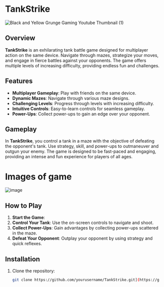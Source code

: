 # TankStrike

![Black and Yellow Grunge Gaming Youtube Thumbnail (1)](https://github.com/vickeymadhukar/tankfight/assets/75882224/4918efa0-5e44-4806-9f31-af7bf8f87c78)


## Overview

**TankStrike** is an exhilarating tank battle game designed for multiplayer action on the same device. Navigate through mazes, strategize your moves, and engage in fierce battles against your opponents. The game offers multiple levels of increasing difficulty, providing endless fun and challenges.

## Features

- **Multiplayer Gameplay**: Play with friends on the same device.
- **Dynamic Mazes**: Navigate through various maze designs.
- **Challenging Levels**: Progress through levels with increasing difficulty.
- **Intuitive Controls**: Easy-to-learn controls for seamless gameplay.
- **Power-Ups**: Collect power-ups to gain an edge over your opponent.

## Gameplay

In **TankStrike**, you control a tank in a maze with the objective of defeating the opponent's tank. Use strategy, skill, and power-ups to outmaneuver and outgun your enemy. The game is designed to be fast-paced and engaging, providing an intense and fun experience for players of all ages.

# Images of game 
![image](https://github.com/vickeymadhukar/tankfight/assets/75882224/fd5e50ec-6b0f-40b0-af3b-88722cf660b2)

## How to Play

1. **Start the Game**:  
2. **Control Your Tank**: Use the on-screen controls to navigate and shoot.
3. **Collect Power-Ups**: Gain advantages by collecting power-ups scattered in the maze.
4. **Defeat Your Opponent**: Outplay your opponent by using strategy and quick reflexes.

## Installation

1. Clone the repository:
   ```bash
   git clone https://github.com/yourusername/TankStrike.git](https://github.com/vickeymadhukar/tankfight

